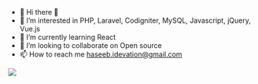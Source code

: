 - 👋 Hi there 👋
- 👀 I’m interested in PHP, Laravel, Codigniter, MySQL, Javascript, jQuery, Vue.js
- 🌱 I’m currently learning React 
- 💞️ I’m looking to collaborate on Open source
- 📫 How to reach me haseeb.idevation@gmail.com

![](https://komarev.com/ghpvc/?username=Haseebhanif&color=green)

<!---
Haseebhanif/Haseebhanif is a ✨ special ✨ repository because its `README.md` (this file) appears on your GitHub profile.
You can click the Preview link to take a look at your changes.
--->
